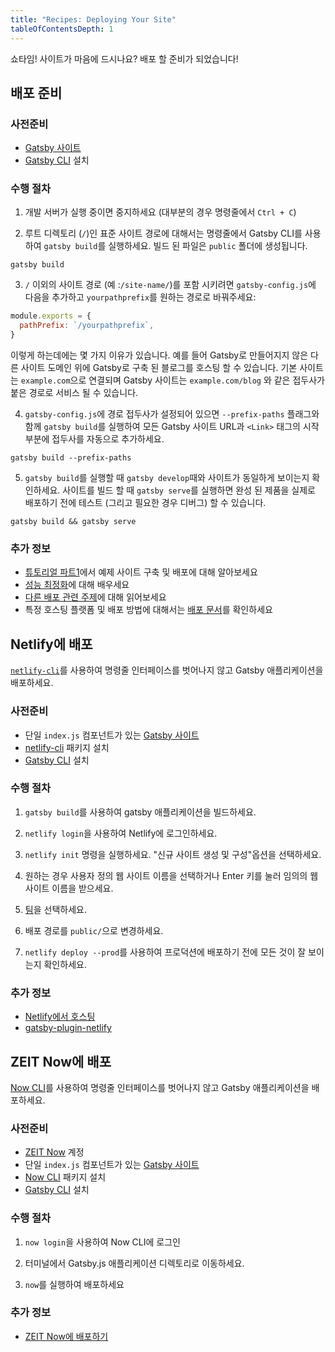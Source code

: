 ```yaml
---
title: "Recipes: Deploying Your Site"
tableOfContentsDepth: 1
---
```


쇼타임! 사이트가 마음에 드시나요? 배포 할 준비가 되었습니다!

## 배포 준비

### 사전준비

- [Gatsby 사이트](/docs/quick-start)
- [Gatsby CLI](/docs/gatsby-cli) 설치

### 수행 절차

1. 개발 서버가 실행 중이면 중지하세요 (대부분의 경우 명령줄에서 `Ctrl + C`)

2. 루트 디렉토리 (`/`)인 표준 사이트 경로에 대해서는 명령줄에서 Gatsby CLI를 사용하여 `gatsby build`를 실행하세요. 빌드 된 파일은 `public` 폴더에 생성됩니다.

```shell
gatsby build
```

3. `/` 이외의 사이트 경로 (예 :`/site-name/`)를 포함 시키려면 `gatsby-config.js`에 다음을 추가하고 `yourpathprefix`를 원하는 경로로 바꿔주세요:

```js:title=gatsby-config.js
module.exports = {
  pathPrefix: `/yourpathprefix`,
}
```

이렇게 하는데에는 몇 가지 이유가 있습니다. 예를 들어 Gatsby로 만들어지지 않은 다른 사이트 도메인 위에 Gatsby로 구축 된 블로그를 호스팅 할 수 있습니다. 기본 사이트는 `example.com`으로 연결되며 Gatsby 사이트는 `example.com/blog` 와 같은 접두사가 붙은 경로로 서비스 될 수 있습니다.

4. `gatsby-config.js`에 경로 접두사가 설정되어 있으면 `--prefix-paths` 플래그와 함께 `gatsby build`를 실행하여 모든 Gatsby 사이트 URL과 `<Link>` 태그의 시작 부분에 접두사를 자동으로 추가하세요.

```shell
gatsby build --prefix-paths
```

5. `gatsby build`를 실행할 때 `gatsby develop`때와 사이트가 동일하게 보이는지 확인하세요. 사이트를 빌드 할 때 `gatsby serve`를 실행하면 완성 된 제품을 실제로 배포하기 전에 테스트 (그리고 필요한 경우 디버그) 할 수 있습니다.

```shell
gatsby build && gatsby serve
```

### 추가 정보

- [튜토리얼 파트1](/tutorial/part-one/#deploying-a-gatsby-site)에서 예제 사이트 구축 및 배포에 대해 알아보세요
- [성능 최정화](/docs/performance/)에 대해 배우세요
- [다른 배포 관련 주제](/docs/preparing-for-deployment/)에 대해 읽어보세요
- 특정 호스팅 플랫폼 및 배포 방법에 대해서는 [배포 문서](/docs/deploying-and-hosting/)를 확인하세요

## Netlify에 배포

[`netlify-cli`](https://www.netlify.com/docs/cli/)를 사용하여 명령줄 인터페이스를 벗어나지 않고 Gatsby 애플리케이션을 배포하세요.

### 사전준비

- 단일 `index.js` 컴포넌트가 있는 [Gatsby 사이트](/docs/quick-start)
- [netlify-cli](https://www.npmjs.com/package/netlify-cli) 패키지 설치
- [Gatsby CLI](/docs/gatsby-cli) 설치

### 수행 절차

1. `gatsby build`를 사용하여 gatsby 애플리케이션을 빌드하세요.

2. `netlify login`을 사용하여 Netlify에 로그인하세요.

3. `netlify init` 명령을 실행하세요. "신규 사이트 생성 및 구성"옵션을 선택하세요.

4. 원하는 경우 사용자 정의 웹 사이트 이름을 선택하거나 Enter 키를 눌러 임의의 웹 사이트 이름을 받으세요.

5. [팀](https://www.netlify.com/docs/teams/)을 선택하세요.

6. 배포 경로를 `public/`으로 변경하세요.

7. `netlify deploy --prod`를 사용하여 프로덕션에 배포하기 전에 모든 것이 잘 보이는지 확인하세요.

### 추가 정보

- [Netlify에서 호스팅](/docs/hosting-on-netlify)
- [gatsby-plugin-netlify](/packages/gatsby-plugin-netlify)

## ZEIT Now에 배포

[Now CLI](https://zeit.co/download)를 사용하여 명령줄 인터페이스를 벗어나지 않고 Gatsby 애플리케이션을 배포하세요.

### 사전준비

- [ZEIT Now](https://zeit.co/signup) 계정
- 단일 `index.js` 컴포넌트가 있는 [Gatsby 사이트](/docs/quick-start)
- [Now CLI](https://zeit.co/download) 패키지 설치
- [Gatsby CLI](/docs/gatsby-cli) 설치

### 수행 절차

1. `now login`을 사용하여 Now CLI에 로그인

2. 터미널에서 Gatsby.js 애플리케이션 디렉토리로 이동하세요.

3. `now`를 실행하여 배포하세요

### 추가 정보

- [ZEIT Now에 배포하기](/docs/deploying-to-zeit-now/)
